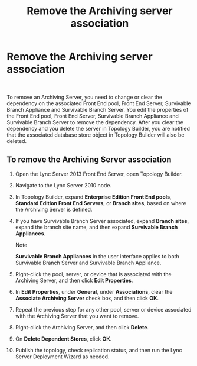 ﻿---
title: Remove the Archiving server association
TOCTitle: Remove the Archiving server association
ms:assetid: dabac157-71ee-4afe-b0b6-4a083d165ffb
ms:mtpsurl: https://technet.microsoft.com/en-us/library/JJ721903(v=OCS.15)
ms:contentKeyID: 49733837
ms.date: 07/23/2014
mtps_version: v=OCS.15
---

# Remove the Archiving server association

 


To remove an Archiving Server, you need to change or clear the dependency on the associated Front End pool, Front End Server, Survivable Branch Appliance and Survivable Branch Server. You edit the properties of the Front End pool, Front End Server, Survivable Branch Appliance and Survivable Branch Server to remove the dependency. After you clear the dependency and you delete the server in Topology Builder, you are notified that the associated database store object in Topology Builder will also be deleted.

## To remove the Archiving Server association

1.  Open the Lync Server 2013 Front End Server, open Topology Builder.

2.  Navigate to the Lync Server 2010 node.

3.  In Topology Builder, expand **Enterprise Edition Front End pools**, **Standard Edition Front End Servers**, or **Branch sites**, based on where the Archiving Server is defined.

4.  If you have Survivable Branch Server associated, expand **Branch sites**, expand the branch site name, and then expand **Survivable Branch Appliances**.
    

    > [!NOTE]
    > <STRONG>Survivable Branch Appliances</STRONG> in the user interface applies to both Survivable Branch Server and Survivable Branch Appliance.



5.  Right-click the pool, server, or device that is associated with the Archiving Server, and then click **Edit Properties**.

6.  In **Edit Properties**, under **General**, under **Associations**, clear the **Associate Archiving Server** check box, and then click **OK**.

7.  Repeat the previous step for any other pool, server or device associated with the Archiving Server that you want to remove.

8.  Right-click the Archiving Server, and then click **Delete**.

9.  On **Delete Dependent Stores**, click **OK**.

10. Publish the topology, check replication status, and then run the Lync Server Deployment Wizard as needed.

